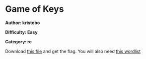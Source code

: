 # Game of Keys
**Author: kristebo**

**Difficulty: Easy**

**Category: re**

Download [this file](uploads/keygame.pyc) and get the flag.
You will also need [this wordlist](uploads/wordlist.txt)

